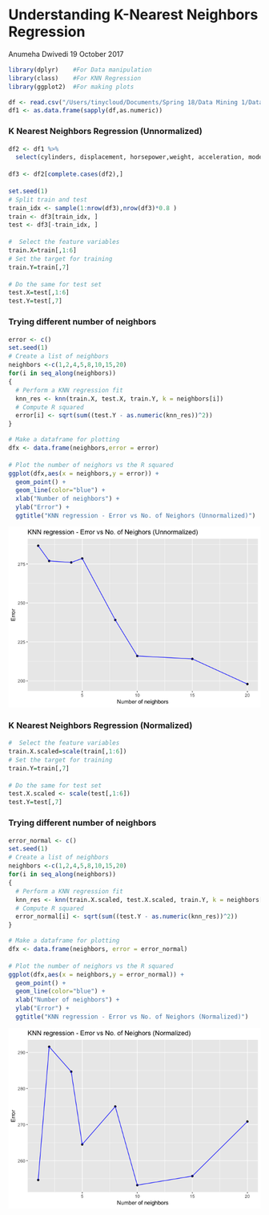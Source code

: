 Understanding K-Nearest Neighbors Regression
================
Anumeha Dwivedi
19 October 2017

``` r
library(dplyr)    #For Data manipulation 
library(class)    #For KNN Regression
library(ggplot2)  #For making plots
```

``` r
df <- read.csv("/Users/tinycloud/Documents/Spring 18/Data Mining 1/Data/auto_mpg.csv",stringsAsFactors = FALSE)
df1 <- as.data.frame(sapply(df,as.numeric))
```

### K Nearest Neighbors Regression (Unnormalized)

``` r
df2 <- df1 %>% 
  select(cylinders, displacement, horsepower,weight, acceleration, model.year,mpg)

df3 <- df2[complete.cases(df2),]

set.seed(1)
# Split train and test
train_idx <- sample(1:nrow(df3),nrow(df3)*0.8 )
train <- df3[train_idx, ]
test <- df3[-train_idx, ]

#  Select the feature variables
train.X=train[,1:6]
# Set the target for training
train.Y=train[,7]

# Do the same for test set
test.X=test[,1:6]
test.Y=test[,7]
```

### Trying different number of neighbors

``` r
error <- c()
set.seed(1)
# Create a list of neighbors
neighbors <-c(1,2,4,5,8,10,15,20)
for(i in seq_along(neighbors))
{
  # Perform a KNN regression fit
  knn_res <- knn(train.X, test.X, train.Y, k = neighbors[i])
  # Compute R squared
  error[i] <- sqrt(sum((test.Y - as.numeric(knn_res))^2))
}
```

``` r
# Make a dataframe for plotting
dfx <- data.frame(neighbors,error = error)

# Plot the number of neighors vs the R squared
ggplot(dfx,aes(x = neighbors,y = error)) + 
  geom_point() +
  geom_line(color="blue") +
  xlab("Number of neighbors") + 
  ylab("Error") +
  ggtitle("KNN regression - Error vs No. of Neighors (Unnormalized)")
```

![](KNN_Regression_Auto_MPG_data_files/figure-markdown_github/Plotting%20error%20with%20value%20of%20K-1.png)

### K Nearest Neighbors Regression (Normalized)

``` r
#  Select the feature variables
train.X.scaled=scale(train[,1:6])
# Set the target for training
train.Y=train[,7]

# Do the same for test set
test.X.scaled <- scale(test[,1:6])
test.Y=test[,7]
```

### Trying different number of neighbors

``` r
error_normal <- c()
set.seed(1)
# Create a list of neighbors
neighbors <-c(1,2,4,5,8,10,15,20)
for(i in seq_along(neighbors))
{
  # Perform a KNN regression fit
  knn_res <- knn(train.X.scaled, test.X.scaled, train.Y, k = neighbors[i])
  # Compute R squared
  error_normal[i] <- sqrt(sum((test.Y - as.numeric(knn_res))^2))
}
```

``` r
# Make a dataframe for plotting
dfx <- data.frame(neighbors, error = error_normal)

# Plot the number of neighors vs the R squared
ggplot(dfx,aes(x = neighbors,y = error_normal)) + 
  geom_point() +
  geom_line(color="blue") +
  xlab("Number of neighbors") + 
  ylab("Error") +
  ggtitle("KNN regression - Error vs No. of Neighors (Normalized)")
```

![](KNN_Regression_Auto_MPG_data_files/figure-markdown_github/Plotting%20error%20with%20value%20of%20K%20(Normalised)-1.png)
